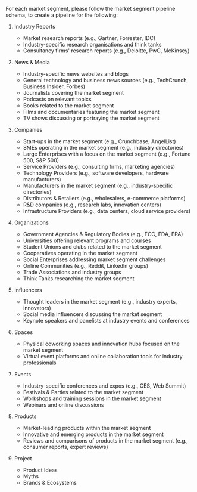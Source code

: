For each market segment, please follow the market segment pipeline schema, to create a pipeline for the following: 

1.  Industry Reports
    
    -   Market research reports (e.g., Gartner, Forrester, IDC)
    -   Industry-specific research organisations and think tanks
    -   Consultancy firms' research reports (e.g., Deloitte, PwC, McKinsey)
2.  News & Media
    
    -   Industry-specific news websites and blogs
    -   General technology and business news sources (e.g., TechCrunch, Business Insider, Forbes)
    -   Journalists covering the market segment
    -   Podcasts on relevant topics
    -   Books related to the market segment
    -   Films and documentaries featuring the market segment
    -   TV shows discussing or portraying the market segment
3.  Companies
    
    -   Start-ups in the market segment (e.g., Crunchbase, AngelList)
    -   SMEs operating in the market segment (e.g., industry directories)
    -   Large Enterprises with a focus on the market segment (e.g., Fortune 500, S&P 500)
    -   Service Providers (e.g., consulting firms, marketing agencies)
    -   Technology Providers (e.g., software developers, hardware manufacturers)
    -   Manufacturers in the market segment (e.g., industry-specific directories)
    -   Distributors & Retailers (e.g., wholesalers, e-commerce platforms)
    -   R&D companies (e.g., research labs, innovation centers)
    -   Infrastructure Providers (e.g., data centers, cloud service providers)
4.  Organizations
    
    -   Government Agencies & Regulatory Bodies (e.g., FCC, FDA, EPA)
    -   Universities offering relevant programs and courses
    -   Student Unions and clubs related to the market segment
    -   Cooperatives operating in the market segment
    -   Social Enterprises addressing market segment challenges
    -   Online Communities (e.g., Reddit, LinkedIn groups)
    -   Trade Associations and industry groups
    -   Think Tanks researching the market segment
5.  Influencers
    
    -   Thought leaders in the market segment (e.g., industry experts, innovators)
    -   Social media influencers discussing the market segment
    -   Keynote speakers and panelists at industry events and conferences
6.  Spaces
    
    -   Physical coworking spaces and innovation hubs focused on the market segment
    -   Virtual event platforms and online collaboration tools for industry professionals
7.  Events
    
    -   Industry-specific conferences and expos (e.g., CES, Web Summit)
    -   Festivals & Parties related to the market segment
    -   Workshops and training sessions in the market segment
    -   Webinars and online discussions
8.  Products
    
    -   Market-leading products within the market segment
    -   Innovative and emerging products in the market segment
    -   Reviews and comparisons of products in the market segment (e.g., consumer reports, expert reviews)
9. Project
	- Product Ideas
	- Myths
	- Brands & Ecosystems 